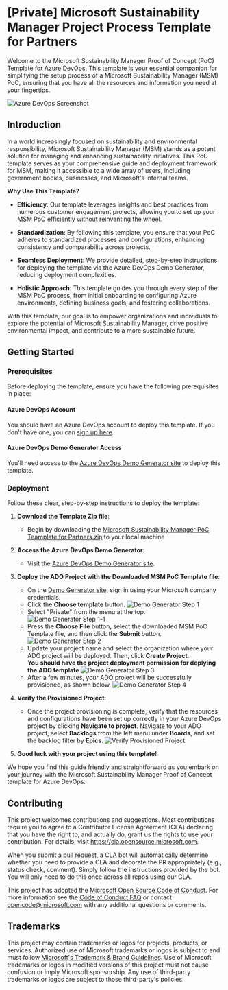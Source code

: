 # [Private] Microsoft Sustainability Manager Project Process Template for Partners

Welcome to the Microsoft Sustainability Manager Proof of Concept (PoC) Template for Azure DevOps. This template is your essential companion for simplifying the setup process of a Microsoft Sustainability Manager (MSM) PoC, ensuring that you have all the resources and information you need at your fingertips.

![Azure DevOps Screenshot](./media/ADOScreenshot.png)

## Introduction

In a world increasingly focused on sustainability and environmental responsibility, Microsoft Sustainability Manager (MSM) stands as a potent solution for managing and enhancing sustainability initiatives. This PoC template serves as your comprehensive guide and deployment framework for MSM, making it accessible to a wide array of users, including government bodies, businesses, and Microsoft's internal teams.

**Why Use This Template?**

- **Efficiency**: Our template leverages insights and best practices from numerous customer engagement projects, allowing you to set up your MSM PoC efficiently without reinventing the wheel.

- **Standardization**: By following this template, you ensure that your PoC adheres to standardized processes and configurations, enhancing consistency and comparability across projects.

- **Seamless Deployment**: We provide detailed, step-by-step instructions for deploying the template via the Azure DevOps Demo Generator, reducing deployment complexities.

- **Holistic Approach**: This template guides you through every step of the MSM PoC process, from initial onboarding to configuring Azure environments, defining business goals, and fostering collaborations.

With this template, our goal is to empower organizations and individuals to explore the potential of Microsoft Sustainability Manager, drive positive environmental impact, and contribute to a more sustainable future.

## Getting Started

### Prerequisites

Before deploying the template, ensure you have the following prerequisites in place:

#### Azure DevOps Account

You should have an Azure DevOps account to deploy this template. If you don't have one, you can [sign up here](https://learn.microsoft.com/en-us/azure/devops/user-guide/sign-up-invite-teammates?view=azure-devops).

#### Azure DevOps Demo Generator Access

You'll need access to the [Azure DevOps Demo Generator site](https://azuredevopsdemogenerator.azurewebsites.net/) to deploy this template.

### Deployment

Follow these clear, step-by-step instructions to deploy the template:

1. **Download the Template Zip file**:
   - Begin by downloading the [Microsoft Sustainability Manager PoC Teamplate for Partners.zip](https://github.com/microsoft/Microsoft-Sustainability-Manager-Project-Process-ADO-Template/blob/main/distribution/Microsoft%20Sustainability%20Manager%20PoC%20Teamplate%20for%20Partners.zip) to your local machine  

3. **Access the Azure DevOps Demo Generator**:
   - Visit the [Azure DevOps Demo Generator site](https://azuredevopsdemogenerator.azurewebsites.net/).

4. **Deploy the ADO Project with the Downloaded MSM PoC Template file**:
   - On the [Demo Generator site](https://azuredevopsdemogenerator.azurewebsites.net/), sign in using your Microsoft company credentials.
   - Click the **Choose template** button.
   ![Demo Generator Step 1](./media/DemoGenerator1.png)
   - Select "Private" from the menu at the top.
   ![Demo Generator Step 1-1](./media/DemoGenerator1-1.png)
   - Press the **Choose File** button, select the downloaded MSM PoC Template file, and then click the **Submit** button.  
   ![Demo Generator Step 2](./media/DemoGenerator2.png)
   - Update your project name and select the organization where your ADO project will be deployed. Then, click **Create Project**.  
   **You should have the project deployment permission for deplying the ADO template**
   ![Demo Generator Step 3](./media/DemoGenerator3.png)
   - After a few minutes, your ADO project will be successfully provisioned, as shown below.
   ![Demo Generator Step 4](./media/DemoGenerator4.png)

5. **Verify the Provisioned Project**:
   - Once the project provisioning is complete, verify that the resources and configurations have been set up correctly in your Azure DevOps project by clicking **Navigate to project**.
   Navigate to your ADO project, select **Backlogs** from the left menu under **Boards**, and set the backlog filter by **Epics**.
   ![Verify Provisioned Project](./media/DeployedADO.png)

6. **Good luck with your project using this template!**

We hope you find this guide friendly and straightforward as you embark on your journey with the Microsoft Sustainability Manager Proof of Concept template for Azure DevOps.
## Contributing

This project welcomes contributions and suggestions.  Most contributions require you to agree to a
Contributor License Agreement (CLA) declaring that you have the right to, and actually do, grant us
the rights to use your contribution. For details, visit https://cla.opensource.microsoft.com.

When you submit a pull request, a CLA bot will automatically determine whether you need to provide
a CLA and decorate the PR appropriately (e.g., status check, comment). Simply follow the instructions
provided by the bot. You will only need to do this once across all repos using our CLA.

This project has adopted the [Microsoft Open Source Code of Conduct](https://opensource.microsoft.com/codeofconduct/).
For more information see the [Code of Conduct FAQ](https://opensource.microsoft.com/codeofconduct/faq/) or
contact [opencode@microsoft.com](mailto:opencode@microsoft.com) with any additional questions or comments.

## Trademarks

This project may contain trademarks or logos for projects, products, or services. Authorized use of Microsoft 
trademarks or logos is subject to and must follow 
[Microsoft's Trademark & Brand Guidelines](https://www.microsoft.com/en-us/legal/intellectualproperty/trademarks/usage/general).
Use of Microsoft trademarks or logos in modified versions of this project must not cause confusion or imply Microsoft sponsorship.
Any use of third-party trademarks or logos are subject to those third-party's policies.

